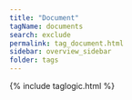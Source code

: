```yaml
---
title: "Document"
tagName: documents
search: exclude
permalink: tag_document.html
sidebar: overview_sidebar
folder: tags
---
```

{% include taglogic.html %}

<script src="https://gist.github.com/IOPS-DEV/12fe5deaca548bbcb5f0d8db00f08989.js"></script>
